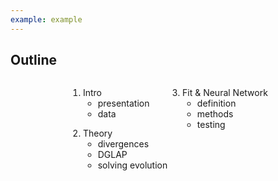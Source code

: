 ```yaml
---
example: example
---
```


## Outline

<div style="display: flex; margin: auto; width: max-content;">
  <div>
  <ol>
    <li style="margin-bottom: 1em;">Intro
      <ul>
        <li>presentation</li>
        <li>data</li>
      </ul>
    </li>
    <li>Theory
      <ul>
        <li>divergences</li>
        <li>DGLAP</li>
        <li>solving evolution</li>
    </li>
  </ol>
  </div>
  <div>
  <ol start="3">
    <li>Fit & Neural Network
      <ul>
        <li>definition</li>
        <li>methods</li>
        <li>testing</li>
    </li>
  </ol>
  </div>
</div>

